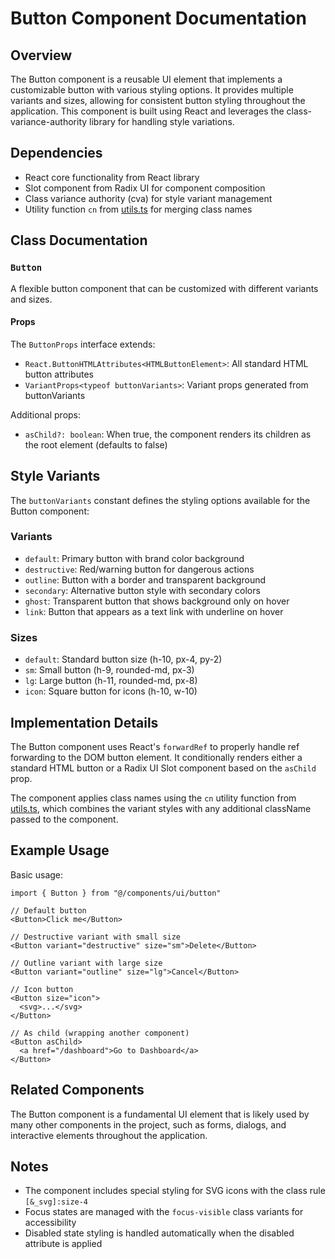 # Button Component Documentation

## Overview

The Button component is a reusable UI element that implements a customizable button with various styling options. It provides multiple variants and sizes, allowing for consistent button styling throughout the application. This component is built using React and leverages the class-variance-authority library for handling style variations.

## Dependencies

- React core functionality from React library
- Slot component from Radix UI for component composition
- Class variance authority (cva) for style variant management
- Utility function `cn` from [utils.ts](../../lib/utils.md) for merging class names

## Class Documentation

### `Button`

A flexible button component that can be customized with different variants and sizes.

#### Props

The `ButtonProps` interface extends:
- `React.ButtonHTMLAttributes<HTMLButtonElement>`: All standard HTML button attributes
- `VariantProps<typeof buttonVariants>`: Variant props generated from buttonVariants

Additional props:
- `asChild?: boolean`: When true, the component renders its children as the root element (defaults to false)

## Style Variants

The `buttonVariants` constant defines the styling options available for the Button component:

### Variants

- `default`: Primary button with brand color background
- `destructive`: Red/warning button for dangerous actions
- `outline`: Button with a border and transparent background
- `secondary`: Alternative button style with secondary colors
- `ghost`: Transparent button that shows background only on hover
- `link`: Button that appears as a text link with underline on hover

### Sizes

- `default`: Standard button size (h-10, px-4, py-2)
- `sm`: Small button (h-9, rounded-md, px-3)
- `lg`: Large button (h-11, rounded-md, px-8)
- `icon`: Square button for icons (h-10, w-10)

## Implementation Details

The Button component uses React's `forwardRef` to properly handle ref forwarding to the DOM button element. It conditionally renders either a standard HTML button or a Radix UI Slot component based on the `asChild` prop.

The component applies class names using the `cn` utility function from [utils.ts](../../lib/utils.md), which combines the variant styles with any additional className passed to the component.

## Example Usage

Basic usage:

```tsx
import { Button } from "@/components/ui/button"

// Default button
<Button>Click me</Button>

// Destructive variant with small size
<Button variant="destructive" size="sm">Delete</Button>

// Outline variant with large size
<Button variant="outline" size="lg">Cancel</Button>

// Icon button
<Button size="icon">
  <svg>...</svg>
</Button>

// As child (wrapping another component)
<Button asChild>
  <a href="/dashboard">Go to Dashboard</a>
</Button>
```

## Related Components

The Button component is a fundamental UI element that is likely used by many other components in the project, such as forms, dialogs, and interactive elements throughout the application.

## Notes

- The component includes special styling for SVG icons with the class rule `[&_svg]:size-4`
- Focus states are managed with the `focus-visible` class variants for accessibility
- Disabled state styling is handled automatically when the disabled attribute is applied